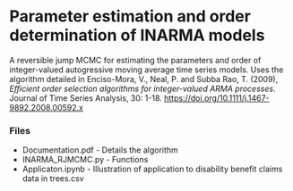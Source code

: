 # Parameter estimation and order determination of INARMA models

A reversible jump MCMC for estimating the parameters and order of integer-valued autogressive moving average time series models. Uses the algorithm
detailed in Enciso-Mora, V., Neal, P. and Subba Rao, T. (2009), <i>Efficient order selection algorithms for integer-valued ARMA processes</i>. Journal of Time Series Analysis, 30: 1-18. https://doi.org/10.1111/j.1467-9892.2008.00592.x

### Files

* Documentation.pdf - Details the algorithm
* INARMA_RJMCMC.py - Functions
* Applicaton.ipynb - Illustration of application to disability benefit claims data in trees.csv
